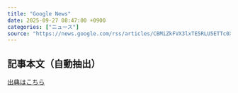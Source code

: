 ```yaml
---
title: "Google News"
date: 2025-09-27 08:47:00 +0900
categories: ["ニュース"]
source: "https://news.google.com/rss/articles/CBMiZkFVX3lxTE5RLU5ETTc0X2tSMG5fQTh4blY2VXJKWE5XM0QxTjFURjNReGdWeUdaMkM3NW81TUNFN3ppTmE2Zll2Y3dpV2ZZekxuWlFQYjkzWThuTzNBT0pCNHd1UmZmb1pnTms3UQ?oc=5"
---
```


## 記事本文（自動抽出）
<body class="y0K44d EA71Tc" id="readabilityBody"></body>

[出典はこちら](https://news.google.com/rss/articles/CBMiZkFVX3lxTE5RLU5ETTc0X2tSMG5fQTh4blY2VXJKWE5XM0QxTjFURjNReGdWeUdaMkM3NW81TUNFN3ppTmE2Zll2Y3dpV2ZZekxuWlFQYjkzWThuTzNBT0pCNHd1UmZmb1pnTms3UQ?oc=5)
